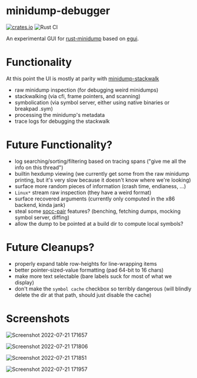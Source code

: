# minidump-debugger

[![crates.io](https://img.shields.io/crates/v/minidump-debugger.svg)](https://crates.io/crates/minidump-debugger) ![Rust CI](https://github.com/Gankra/minidump-debugger/workflows/Rust/badge.svg?branch=main)


An experimental GUI for [rust-minidump](https://github.com/rust-minidump/rust-minidump) based on [egui](https://www.egui.rs/).

# Functionality

At this point the UI is mostly at parity with [minidump-stackwalk](https://github.com/rust-minidump/rust-minidump/tree/main/minidump-stackwalk)

* raw minidump inspection (for debugging weird minidumps)
* stackwalking (via cfi, frame pointers, and scanning)
* symbolication (via symbol server, either using native binaries or breakpad .sym)
* processing the minidump's metadata
* trace logs for debugging the stackwalk

# Future Functionality?

* log searching/sorting/filtering based on tracing spans ("give me all the info on this thread")
* builtin hexdump viewing (we currently get some from the raw minidump printing, but it's very slow because it doesn't know where we're looking)
* surface more random pieces of information (crash time, endianess, ...)
* `Linux*` stream raw inspection (they have a weird format)
* surface recovered arguments (currently only computed in the x86 backend, kinda jank)
* steal some [socc-pair](https://github.com/Gankra/socc-pair/) features? (benching, fetching dumps, mocking symbol server, diffing)
* allow the dump to be pointed at a build dir to compute local symbols?

# Future Cleanups?

* properly expand table row-heights for line-wrapping items
* better pointer-sized-value formatting (pad 64-bit to 16 chars)
* make more text selectable (bare labels suck for most of what we display)
* don't make the `symbol cache` checkbox so terribly dangerous (will blindly delete the dir at that path, should just disable the cache)

# Screenshots

![Screenshot 2022-07-21 171657](https://user-images.githubusercontent.com/1136864/180317424-c6abb289-dc63-4aa7-a092-2e29b5fb88aa.png)

![Screenshot 2022-07-21 171806](https://user-images.githubusercontent.com/1136864/180317446-04be55aa-206c-4d84-b303-6bcbfb7068bc.png)

![Screenshot 2022-07-21 171851](https://user-images.githubusercontent.com/1136864/180317454-3f158dd7-47e2-455f-9847-e42e58a918a2.png)

![Screenshot 2022-07-21 171957](https://user-images.githubusercontent.com/1136864/180317467-bd2bfa4a-ecbb-4fcc-8b36-dfa807397e83.png)
